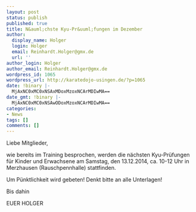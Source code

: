 ```yaml
---
layout: post
status: publish
published: true
title: N&auml;chste Kyu-Pr&uuml;fungen im Dezember
author:
  display_name: Holger
  login: Holger
  email: Reinhardt.Holger@gmx.de
  url: ''
author_login: Holger
author_email: Reinhardt.Holger@gmx.de
wordpress_id: 1065
wordpress_url: http://karatedojo-usingen.de/?p=1065
date: !binary |-
  MjAxNC0xMC0xNSAxMDoxMzoxNCArMDIwMA==
date_gmt: !binary |-
  MjAxNC0xMC0xNSAwODoxMzoxNCArMDIwMA==
categories:
- News
tags: []
comments: []
---
```

<p>Liebe Mitglieder,</p>
<p>wie bereits im Training besprochen, werden die n&auml;chsten Kyu-Pr&uuml;fungen f&uuml;r Kinder und Erwachsene am Samstag, den 13.12.2014, ca. 10-12 Uhr in Merzhausen (Rauschpennhalle) stattfinden.</p>
<p>Um P&uuml;nktlichkeit wird gebeten! Denkt bitte an alle Unterlagen!</p>
<p>Bis dahin</p>
<p>EUER HOLGER</p>

